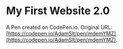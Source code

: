 # My First Website 2.0

A Pen created on CodePen.io. Original URL: [https://codepen.io/AdamSlt/pen/mdemYMZ](https://codepen.io/AdamSlt/pen/mdemYMZ).


